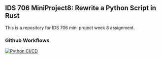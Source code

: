 ## IDS 706 MiniProject8: Rewrite a Python Script in Rust
This is a repository for IDS 706 mini project week 8 assignment.


### Github Workflows
[![Python CI/CD](https://github.com/nogibjj/MiniProject8_KellyTong/actions/workflows/pyCI.yml/badge.svg)](https://github.com/nogibjj/MiniProject8_KellyTong/actions/workflows/pyCI.yml)
